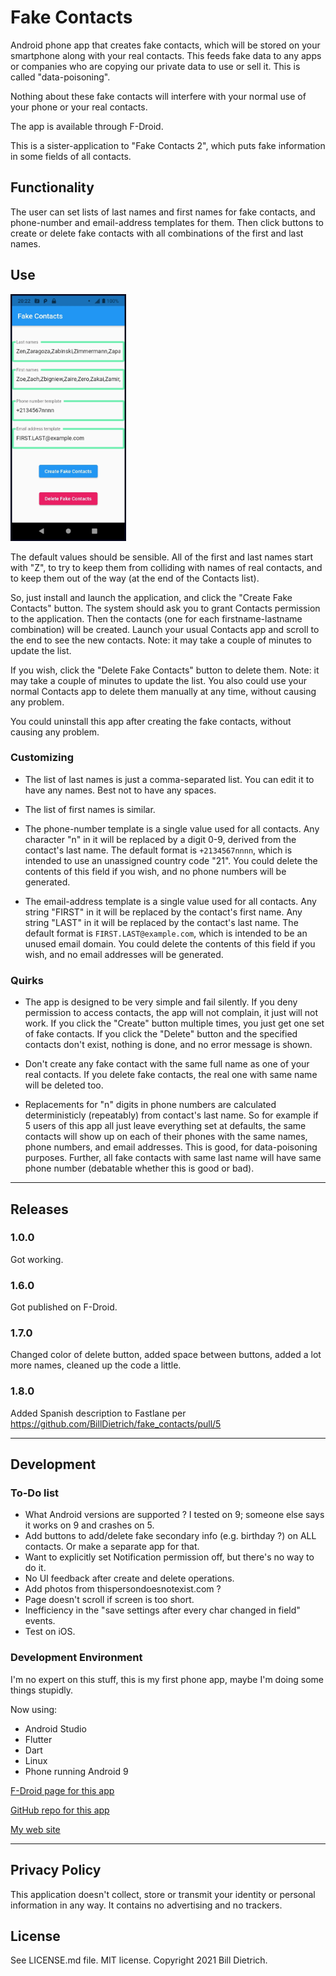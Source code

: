 # Fake Contacts

Android phone app that creates fake contacts, which will be stored on your smartphone along with your real contacts.  This feeds fake data to any apps or companies who are copying our private data to use or sell it.  This is called "data-poisoning".

Nothing about these fake contacts will interfere with your normal use of your phone or your real contacts.

The app is available through F-Droid.

This is a sister-application to "Fake Contacts 2", which puts fake information in some fields of all contacts.

## Functionality
The user can set lists of last names and first names for fake contacts, and phone-number and email-address templates for them.  Then click buttons to create or delete fake contacts with all combinations of the first and last names.


## Use

<img src="UsingTheApp.jpg" width="185" height="395" />

The default values should be sensible.  All of the first and last names start with "Z", to try to keep them from colliding with names of real contacts, and to keep them out of the way (at the end of the Contacts list).

So, just install and launch the application, and click the "Create Fake Contacts" button.  The system should ask you to grant Contacts permission to the application.  Then the contacts (one for each firstname-lastname combination) will be created.  Launch your usual Contacts app and scroll to the end to see the new contacts.  Note: it may take a couple of minutes to update the list.

If you wish, click the "Delete Fake Contacts" button to delete them.  Note: it may take a couple of minutes to update the list.  You also could use your normal Contacts app to delete them manually at any time, without causing any problem.

You could uninstall this app after creating the fake contacts, without causing any problem.


### Customizing

* The list of last names is just a comma-separated list.  You can edit it to have any names.  Best not to have any spaces.

* The list of first names is similar.

* The phone-number template is a single value used for all contacts.  Any character "n" in it will be replaced by a digit 0-9, derived from the contact's last name.  The default format is ```+2134567nnnn```, which is intended to use an unassigned country code "21".  You could delete the contents of this field if you wish, and no phone numbers will be generated.

* The email-address template is a single value used for all contacts.  Any string "FIRST" in it will be replaced by the contact's first name.  Any string "LAST" in it will be replaced by the contact's last name.  The default format is ```FIRST.LAST@example.com```, which is intended to be an unused email domain.  You could delete the contents of this field if you wish, and no email addresses will be generated.


### Quirks

* The app is designed to be very simple and fail silently.  If you deny permission to access contacts, the app will not complain, it just will not work.  If you click the "Create" button multiple times, you just get one set of fake contacts.  If you click the "Delete" button and the specified contacts don't exist, nothing is done, and no error message is shown.

* Don't create any fake contact with the same full name as one of your real contacts.  If you delete fake contacts, the real one with same name will be deleted too.

* Replacements for "n" digits in phone numbers are calculated deterministicly (repeatably) from contact's last name.  So for example if 5 users of this app all just leave everything set at defaults, the same contacts will show up on each of their phones with the same names, phone numbers, and email addresses.  This is good, for data-poisoning purposes.  Further, all fake contacts with same last name will have same phone number (debatable whether this is good or bad).


---


## Releases
### 1.0.0
Got working.
### 1.6.0
Got published on F-Droid.
### 1.7.0
Changed color of delete button, added space between buttons, added a lot more names, cleaned up the code a little.
### 1.8.0
Added Spanish description to Fastlane per https://github.com/BillDietrich/fake_contacts/pull/5



---

## Development
### To-Do list
* What Android versions are supported ?  I tested on 9; someone else says it works on 9 and crashes on 5.
* Add buttons to add/delete fake secondary info (e.g. birthday ?) on ALL contacts. Or make a separate app for that.
* Want to explicitly set Notification permission off, but there's no way to do it.
* No UI feedback after create and delete operations.
* Add photos from thispersondoesnotexist.com ?
* Page doesn't scroll if screen is too short.
* Inefficiency in the "save settings after every char changed in field" events.
* Test on iOS.

### Development Environment
I'm no expert on this stuff, this is my first phone app, maybe I'm doing some things stupidly.

Now using:
* Android Studio
* Flutter
* Dart
* Linux
* Phone running Android 9

[F-Droid page for this app](https://fdroid.gitlab.io/fdroid-website/en/packages/me.billdietrich.fake_contacts/)

[GitHub repo for this app](https://github.com/BillDietrich/fake_contacts)

[My web site](https://www.billdietrich.me/)


---

## Privacy Policy
This application doesn't collect, store or transmit your identity or personal information in any way.  It contains no advertising and no trackers.


## License

See LICENSE.md file.  MIT license.  Copyright 2021 Bill Dietrich.
